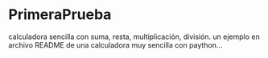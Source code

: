 # PrimeraPrueba
calculadora sencilla con suma, resta, multiplicación, división.
un ejemplo en archivo README de una calculadora muy sencilla con paython...
